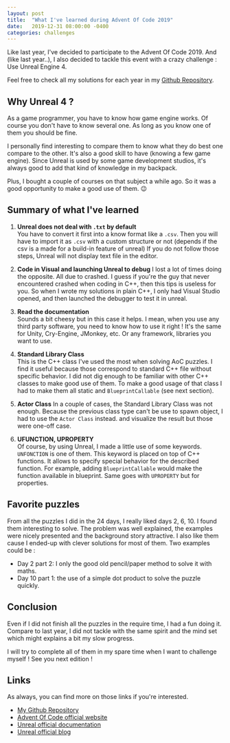```yaml
---
layout: post
title:  "What I've learned during Advent Of Code 2019"
date:   2019-12-31 08:00:00 -0400
categories: challenges
---
```


Like last year, I've decided to participate to the Advent Of Code 2019. 
And (like last year..), I also decided to tackle this event with a crazy challenge : Use Unreal Engine 4.

Feel free to check all my solutions for each year in my [Github Repository](https://github.com/Graygzou/advent-of-code-2019).

## Why Unreal 4 ?
As a game programmer, you have to know how game engine works. 
Of course you don't have to know several one. 
As long as you know one of them you should be fine.

I personally find interesting to compare them to know what they do best one compare to the other.
It's also a good skill to have (knowing a few game engine). 
Since Unreal is used by some game development studios, it's always good to add that kind of knowledge in my backpack.

Plus, I bought a couple of courses on that subject a while ago. 
So it was a good opportunity to make a good use of them. :wink:

## Summary of what I've learned
1. **Unreal does not deal with `.txt` by default**   
You have to convert it first into a know format like a `.csv`. 
Then you will have to import it as `.csv` with a custom structure or not 
(depends if the csv is a made for a build-in feature of unreal)
If you do not follow those steps, Unreal will not display text file in the editor.

2. **Code in Visual and launching Unreal to debug** 
I lost a lot of times doing the opposite. All due to crashed. 
I guess if you're the guy that never encountered crashed when coding in C++, then this tips is useless for you.
So when I wrote my solutions in plain C++, I only had Visual Studio opened, and then launched the debugger to test it in unreal.

3. **Read the documentation**   
Sounds a bit cheesy but in this case it helps. 
I mean, when you use any third party software, you need to know how to use it right !
It's the same for Unity, Cry-Engine, JMonkey, etc. Or any framework, libraries you want to use.

4. **Standard Library Class**   
This is the C++ class I've used the most when solving AoC puzzles. 
I find it useful because those correspond to standard C++ file without specific behavior.
I did not dig enough to be familiar with other C++ classes to make good use of them. 
To make a good usage of that class I had to make them all static and `BlueprintCallable` (see next section).   

5. **Actor Class**
In a couple of cases, the Standard Library Class was not enough. 
Because the previous class type can't be use to spawn object, I had to use the `Actor Class` instead. and visualize the result but those were one-off case.

6. **UFUNCTION, UPROPERTY**   
Of course, by using Unreal, I made a little use of some keywords. 
`UNFONCTION` is one of them. This keyword is placed on top of C++ functions. 
It allows to specify special behavior for the described function. 
For example, adding `BlueprintCallable` would make the function available in blueprint.
Same goes with `UPROPERTY` but for properties.

## Favorite puzzles
From all the puzzles I did in the 24 days, I really liked days 2, 6, 10. 
I found them interesting to solve. 
The problem was well explained, the examples were nicely presented and the background story attractive.
I also like them cause I ended-up with clever solutions for most of them. 
Two examples could be :
- Day 2 part 2: I only the good old pencil/paper method to solve it with maths.
- Day 10 part 1: the use of a simple dot product to solve the puzzle quickly.

## Conclusion
Even if I did not finish all the puzzles in the require time, I had a fun doing it.
Compare to last year, I did not tackle with the same spirit and the mind set which might explains a bit my slow progress.

I will try to complete all of them in my spare time when I want to challenge myself !
See you next edition !

## Links
As always, you can find more on those links if you're interested.
- [My Github Repository](https://github.com/Graygzou/advent-of-code-2019)
- [Advent Of Code official website](https://adventofcode.com/2019/)
- [Unreal official documentation](https://docs.unrealengine.com/en-US/API)
- [Unreal official blog](https://www.unrealengine.com/en-US/blog)
